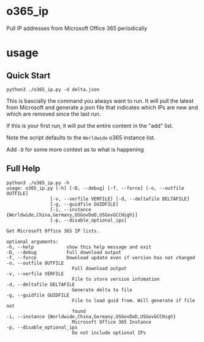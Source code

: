 # o365_ip
Pull IP addresses from Microsoft Office 365 periodically

# usage

## Quick Start

    python3 ./o365_ip.py -d delta.json

This is bascially the command you always want to run. It will pull the latest from Microsoft and generate a json file that indicates which IPs are new and which are removed since the last run.

If this is your first run, it will put the entire content in the "add" list.

Note the script defaults to the `Worldwide` o365 instance list.

Add `-D` for some more context as to what is happening

## Full Help

    python3 ./o365_ip.py -h
    usage: o365_ip.py [-h] [-D, --debug] [-f, --force] [-o, --outfile OUTFILE]
                    [-v, --verfile VERFILE] [-d, --deltafile DELTAFILE]
                    [-g, --guidfile GUIDFILE]
                    [-i, --instance {Worldwide,China,Germany,USGovDoD,USGovGCCHigh}]
                    [-p, --disable_optional_ips]

    Get Microsoft Office 365 IP lists.

    optional arguments:
    -h, --help            show this help message and exit
    -D, --debug           Full download output
    -f, --force           Download update even if version has not changed
    -o, --outfile OUTFILE
                            Full download output
    -v, --verfile VERFILE
                            File to store version infomation
    -d, --deltafile DELTAFILE
                            Generate delta to file
    -g, --guidfile GUIDFILE
                            File to load guid from. Will generate if file not
                            found
    -i, --instance {Worldwide,China,Germany,USGovDoD,USGovGCCHigh}
                            Microsoft Office 365 Instance
    -p, --disable_optional_ips
                            Do not include optional IPs